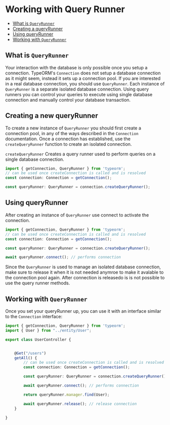 # Working with Query Runner

* [What is `QueryRunner`](#what-is-queryrunner)
* [Creating a queryRunner](#creating-a-new-queryrunner)
* [Using queryRunner](#using-queryrunner)
* [Working with `QueryRunner`](#working-with-queryrunner)
    
## What is `QueryRunner`

Your interaction with the database is only possible once you setup a connection.
TypeORM's `Connection` does not setup a database connection as it might seem, instead it sets up a connection pool.
If you are interested in a real database connection, you should use `QueryRunner`.
Each instance of `QueryRunner` is a separate isolated database connection. Using query runners you can control your queries to execute using single database connection and
manually control your database transaction.

## Creating a new queryRunner

To create a new instance of `QueryRunner` you should first create a connection pool, in any of the ways described in the `Connection` documentation. Once a connection has established, use the `createQueryRunner` function to create an isolated connection.

`createQueryRunner` Creates a query runner used to perform queries on a single database connection.
 

```typescript
import { getConnection, QueryRunner } from 'typeorm';
// can be used once createConnection is called and is resolved
const connection: Connection = getConnection();

const queryRunner: QueryRunner = connection.createQueryRunner();
```
## Using queryRunner

After creating an instance of `QueryRunner` use connect to activate the connection.

```typescript
import { getConnection, QueryRunner } from 'typeorm';
// can be used once createConnection is called and is resolved
const connection: Connection = getConnection();

const queryRunner: QueryRunner = connection.createQueryRunner();

await queryRunner.connect(); // performs connection
```

Since the `QueryRunner` is used to manage an isolated database connection, make sure to release it when it is not needed anymroe to make it avalable to the connection pool again. After connection is releasedo is is not possible to use the query runner methods.

## Working with `QueryRunner`

Once you set your queryRunner up, you can use it with an interface similar to the `Connection` interface:

```typescript
import { getConnection, QueryRunner } from 'typeorm';
import { User } from "../entity/User";

export class UserController {


    @Get("/users")
    getAll() {
		// can be used once createConnection is called and is resolved
		const connection: Connection = getConnection();

		const queryRunner: QueryRunner = connection.createQueryRunner();

		await queryRunner.connect(); // performs connection

        return queryRunner.manager.find(User);

		await queryRunner.release(); // release connection
    }

}
```
